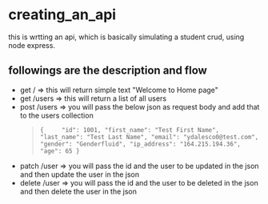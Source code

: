 # creating_an_api
this is wrtting  an api, which is basically simulating a student crud,   using node express.<br>
## followings are the description and flow

- get / => this will return simple text "Welcome to Home page"
- get /users => this will return a list of all users
- post /users => you will pass the below json as request body and add that to the users collection
  > `{    
      "id": 1001,
      "first_name": "Test First Name",
      "last_name": "Test Last Name",
      "email": "ydalesco0@test.com",
      "gender": "Genderfluid",
      "ip_address": "164.215.194.36",
      "age": 65
  }`
- patch /user => you will pass the id and the user to be updated in the json and then update the user in the json
- delete /user => you will pass the id and the user to be deleted in the json and then delete the user in the json
